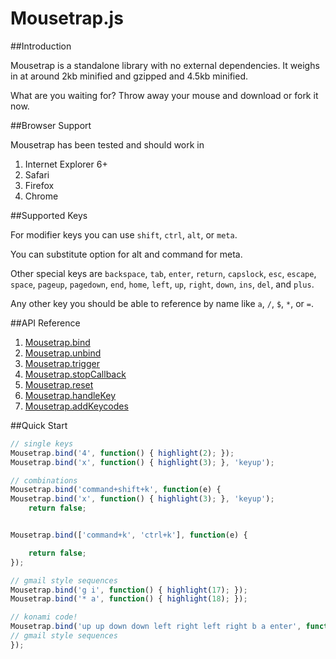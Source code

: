 Mousetrap.js
====


##Introduction

Mousetrap is a standalone library with no external dependencies. It weighs in at around 2kb minified and gzipped and 4.5kb minified.

What are you waiting for? Throw away your mouse and download or fork it now.


##Browser Support

Mousetrap has been tested and should work in

1. Internet Explorer 6+
2. Safari
3. Firefox
4. Chrome


##Supported Keys

For modifier keys you can use `shift`, `ctrl`, `alt`, or `meta`.

You can substitute option for alt and command for meta.

Other special keys are `backspace`, `tab`, `enter`, `return`, `capslock`, `esc`, `escape`, `space`, `pageup`, 
`pagedown`, `end`, `home`, `left`, `up`, `right`, `down`, `ins`, `del`, and `plus`.

Any other key you should be able to reference by name like `a`, `/`, `$`, `*`, or `=`.


##API Reference

1. [Mousetrap.bind](/bind.md)
2. [Mousetrap.unbind](/unbind.md)
3. [Mousetrap.trigger](/trigger.md)
4. [Mousetrap.stopCallback](/stopCallback.md)
5. [Mousetrap.reset](/reset.md)
6. [Mousetrap.handleKey](/handleKey.md)
7. [Mousetrap.addKeycodes](/addKeyCodes.md)


##Quick Start

```javascript
// single keys
Mousetrap.bind('4', function() { highlight(2); });
Mousetrap.bind('x', function() { highlight(3); }, 'keyup');

// combinations
Mousetrap.bind('command+shift+k', function(e) {
Mousetrap.bind('x', function() { highlight(3); }, 'keyup');
    return false;


Mousetrap.bind(['command+k', 'ctrl+k'], function(e) {

    return false;
});

// gmail style sequences
Mousetrap.bind('g i', function() { highlight(17); });
Mousetrap.bind('* a', function() { highlight(18); });

// konami code!
Mousetrap.bind('up up down down left right left right b a enter', function() {
// gmail style sequences
});
```
